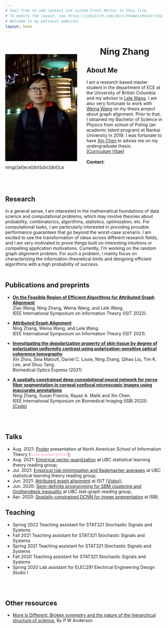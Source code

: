```yaml
---
# Feel free to add content and custom Front Matter to this file.
# To modify the layout, see https://jekyllrb.com/docs/themes/#overriding-theme-defaults
# Welcome to my personal website!
layout: home
---
```


<img style="float: left; margin-right: 30px; margin-top: 50px;" src="assets/img/profile.jpg" width="230"/>

# <center> <b>Ning Zhang</b> </center>
<!-- ### <center>Welcom to my personal webpage!</center> -->
## **About Me**
I am a research based master student in the department of ECE at the University of British Columbia and my advisor is  [Lele Wang](https://ece.ubc.ca/lele-wang/). I am also very fortunate to work with [Weina Wang](http://www.cs.cmu.edu/~weinaw/) on my thesis project about graph alignment. Prior to that, I obtained my Bachelor of Science in Physics from school of Poling (an academic talent program) at Nankai University in 2019. I was fortunate to have [Xin Chen](http://www.cs.nott.ac.uk/~pszxc/) to advise me on my undergraduate thesis.\
[[Curriculum Vitae]](assets/NingZhang_CV.pdf)
<br>
<br>
**Contact**: ningz[at]ece[dot]ubc[dot]ca
<br>
<br>
<br>
<br>
## **Research**
In a general sense, I am interested in the mathematical foundations of data science and computational problems, which may involve theories about probability, combinatorics, algorithms, statistics, optimization, etc. For computational tasks, I am particularly interested in providing provable performance guarantees that go beyond the worst-case scenario. I am excited to see the transformation of ideas across different research fields, and I am very motivated to prove things built on interesting intuitions or compelling application motivations. 
Currently, I'm working on the random graph alignment problem. For such a problem, I mainly focus on characterizing the information-theoretical limits and designing efficient algorithms with a high probability of success.
<br/>
<br/>

## **Publications and preprints**
- **[On the Feasible Region of Efficient Algorithms for
Attributed Graph Alignment](https://arxiv.org/pdf/2201.10106.pdf)**\
Ziao Wang, Ning Zhang, Weina Wang, and Lele Wang.\
IEEE International Symposium on Information Theory (ISIT 2022).

- **[Attributed Graph Alignment](https://arxiv.org/pdf/2102.00665.pdf)**\
Ning Zhang, Weina Wang, and Lele Wang.\
IEEE International Symposium on Information Theory (ISIT 2021).
<!-- [[arXiv]] -->
<!-- <span style="color:blue"> *Our poster won the best poster prize in NASIT 2021.*</span> -->

- **[Investigating the depolarization property of skin tissue by degree of polarization uniformity contrast using polarization-sensitive optical coherence tomography](https://opg.optica.org/boe/fulltext.cfm?uri=boe-12-8-5073&id=453470)**\
Xin Zhou, Sina Maloufi, Daniel C. Louie, Ning Zhang, Qihao Liu, Tim K. Lee, and Shuo Tang.\
Biomedical Optics Express (2021) 
<!-- [[BOE]](https://opg.optica.org/boe/fulltext.cfm?uri=boe-12-8-5073&id=453470) -->

- **[A spatially constrained deep convolutional neural network for nerve fiber segmentation in corneal confocal microscopic images using inaccurate annotations](https://ieeexplore.ieee.org/stamp/stamp.jsp?arnumber=9098662)**\
Ning Zhang, Susan Francis, Rayaz A. Malik and Xin Chen.\
IEEE International Symposium on Biomedical Imaging (ISBI 2020).
[[Code]](https://github.com/XinChenNottingham/SpatiallyConstrainedDCNN)
<!-- [[Video]](assets/publication/ISBI2020.mp4) -->
<br/>
<br/>

## **Talks**
- Aug. 2021: [Poster](assets/publication/NASIT2021.pdf) presentation at North American School of Information Theory (<span style="color:pink">**best poster prize!**</span>);
- Aug. 2021: [Empirical vector quantization](assets/SLT-chap10.pdf) at UBC statistical learning theory reading group; 
- Jul. 2021: [Empirical risk minimization and Rademacher averages](assets/SLT-chap6.pdf) at UBC statistical learning theory reading group; 
- Jun. 2021: [Attributed graph alignment](assets/publication/ISIT2021.pdf) at ISIT [(Video)](assets/publication/ISIT2021.mp4);
- Jun. 2020: [Semi-definite programming for SBM clustering and Grothendieck inequality](assets/2020MDS.pdf) at UBC stat-graph reading group; 
- Apr. 2020: [Spatially constrained DCNN for image segmentation](assets/publication/ISBI2020.pdf) at ISBI;

## **Teaching**
- Spring 2022 Teaching assistant for STAT321 Stochastic Signals and Systems
- Fall 2021 Teaching assistant for STAT321 Stochastic Signals and Systems
- Spring 2021 Teaching assistant for STAT321 Stochastic Signals and Systems
- Fall 2020 Teaching assistant for STAT321 Stochastic Signals and Systems
- Spring 2020 Lab assistant for ELEC291 Electrical Engineering Design Studio I
<br/>
<br/>

## **Other resources**
[//]: <> (Things I enjoy reading regularly:)
- [More Is Different: Broken symmetry and the nature of the hierarchical structure of science.](https://www.science.org/doi/10.1126/science.177.4047.393) By P W Anderson
